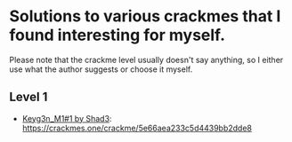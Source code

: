 # Solutions to various crackmes that I found interesting for myself.

Please note that the crackme level usually doesn't say anything, so I either use what the author suggests or choose it myself.

## Level 1

- [Keyg3n_M1#1 by Shad3](https://github.com/itwaseasy/crackmes-solutions/tree/master/crackmes.one/level1_Shad3_Keyg3n_M1_1): https://crackmes.one/crackme/5e66aea233c5d4439bb2dde8
